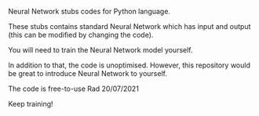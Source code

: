 Neural Network stubs codes for Python language.

These stubs contains standard Neural Network which has input and output (this can be modified by changing the code).

You will need to train the Neural Network model yourself.

In addition to that, the code is unoptimised. However, this repository would be great to introduce Neural Network to yourself.

The code is free-to-use
Rad 20/07/2021

Keep training!
